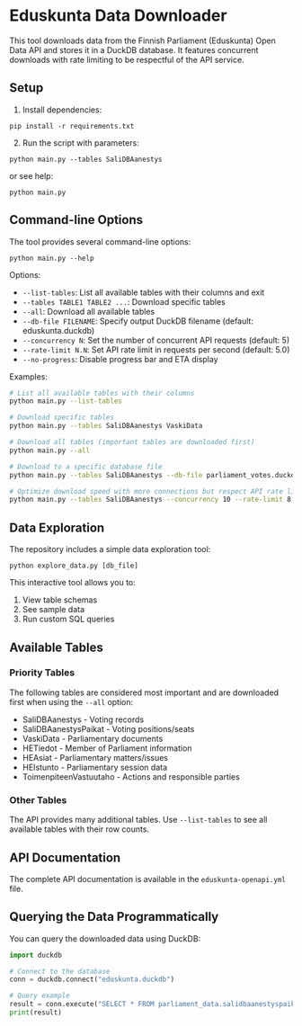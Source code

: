 # Eduskunta Data Downloader

This tool downloads data from the Finnish Parliament (Eduskunta) Open Data API and stores it in a DuckDB database. It features concurrent downloads with rate limiting to be respectful of the API service.

## Setup

1. Install dependencies:
```
pip install -r requirements.txt
```

2. Run the script with parameters:
```
python main.py --tables SaliDBAanestys
```
or see help:
```
python main.py
```

## Command-line Options

The tool provides several command-line options:

```
python main.py --help
```

Options:
- `--list-tables`: List all available tables with their columns and exit
- `--tables TABLE1 TABLE2 ...`: Download specific tables
- `--all`: Download all available tables
- `--db-file FILENAME`: Specify output DuckDB filename (default: eduskunta.duckdb)
- `--concurrency N`: Set the number of concurrent API requests (default: 5)
- `--rate-limit N.N`: Set API rate limit in requests per second (default: 5.0)
- `--no-progress`: Disable progress bar and ETA display

Examples:
```bash
# List all available tables with their columns
python main.py --list-tables

# Download specific tables
python main.py --tables SaliDBAanestys VaskiData

# Download all tables (important tables are downloaded first)
python main.py --all

# Download to a specific database file
python main.py --tables SaliDBAanestys --db-file parliament_votes.duckdb

# Optimize download speed with more connections but respect API rate limits
python main.py --tables SaliDBAanestys --concurrency 10 --rate-limit 8.0
```

## Data Exploration

The repository includes a simple data exploration tool:

```
python explore_data.py [db_file]
```

This interactive tool allows you to:
1. View table schemas
2. See sample data
3. Run custom SQL queries

## Available Tables

### Priority Tables
The following tables are considered most important and are downloaded first when using the `--all` option:

- SaliDBAanestys - Voting records
- SaliDBAanestysPaikat - Voting positions/seats
- VaskiData - Parliamentary documents
- HETiedot - Member of Parliament information
- HEAsiat - Parliamentary matters/issues
- HEIstunto - Parliamentary session data
- ToimenpiteenVastuutaho - Actions and responsible parties

### Other Tables
The API provides many additional tables. Use `--list-tables` to see all available tables with their row counts.

## API Documentation

The complete API documentation is available in the `eduskunta-openapi.yml` file.

## Querying the Data Programmatically

You can query the downloaded data using DuckDB:

```python
import duckdb

# Connect to the database
conn = duckdb.connect("eduskunta.duckdb")

# Query example
result = conn.execute("SELECT * FROM parliament_data.salidbaanestyspaikat LIMIT 10").fetchall()
print(result)
```